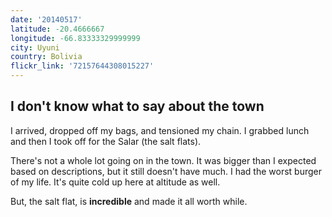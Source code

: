 ```yaml
---
date: '20140517'
latitude: -20.4666667
longitude: -66.83333329999999
city: Uyuni
country: Bolivia
flickr_link: '72157644308015227'
---
```


## I don't know what to say about the town

I arrived, dropped off my bags, and tensioned my chain. I grabbed lunch and then I took off for the Salar (the salt flats).

There's not a whole lot going on in the town. It was bigger than I expected based on descriptions, but it still doesn't have much. I had the worst burger of my life. It's quite cold up here at altitude as well.

But, the salt flat, is **incredible** and made it all worth while.



